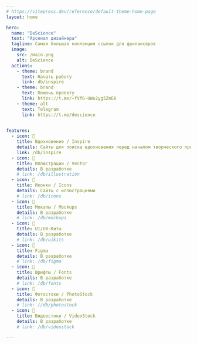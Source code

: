 ```yaml
---
# https://vitepress.dev/reference/default-theme-home-page
layout: home

hero:
  name: "DeScience"
  text: "Арсенал дизайнера"
  tagline: Самая большая коллекция ссылок для фрилансеров
  image:
    src: /main.png
    alt: DeScience
  actions:
    - theme: brand
      text: Начать работу
      link: db/inspire
    - theme: brand
      text: Помочь проекту
      link: https://t.me/+fVfG-UWo2yg5ZmE6
    - theme: alt
      text: Telegram
      link: https://t.me/descience
      

features:
  - icon: 💭
    title: Вдохновение / Inspire
    details: Сайты для поиска вдохновения перед началом творческого процесса
    link: /db/inspire
  - icon: 🚧
    title: Иллюстрации / Vector
    details: В разработке
    # link: /db/illustration
  - icon: 🚧
    title: Иконки / Icons
    details: Сайты с иллюстрациями
    # link: /db/icons
  - icon: 🚧
    title: Мокапы / Mockups
    details: В разработке
    # link: /db/mockups
  - icon: 🚧
    title: UI/UX-Киты
    details: В разработке
    # link: /db/uikits
  - icon: 🚧
    title: Figma
    details: В разработке
    # link: /db/figma
  - icon: 🚧
    title: Шрифты / Fonts
    details: В разработке
    # link: /db/fonts
  - icon: 🚧
    title: Фотостоки / PhotoStock
    details: В разработке
    # link: //db/photostock
  - icon: 🚧
    title: Видеостоки / VideoStock
    details: В разработке
    # link: /db/videostock

---
```

